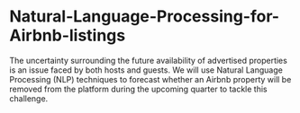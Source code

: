 # Natural-Language-Processing-for-Airbnb-listings
 The uncertainty surrounding  the future availability of advertised properties is an issue faced by both hosts and guests. We will  use Natural Language Processing (NLP) techniques to forecast whether an Airbnb property will be  removed from the platform during the upcoming quarter to tackle this challenge.
